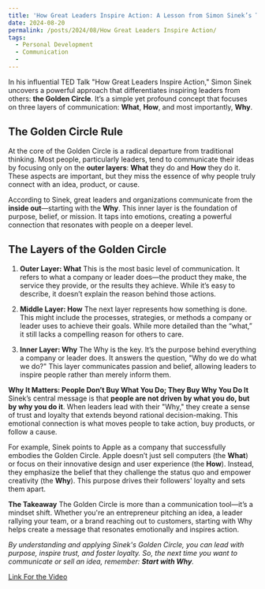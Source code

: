 ```yaml
---
title: 'How Great Leaders Inspire Action: A Lesson from Simon Sinek’s TED Talk'
date: 2024-08-20
permalink: /posts/2024/08/How Great Leaders Inspire Action/
tags:
  - Personal Development
  - Communication
  - 
---
```


In his influential TED Talk "How Great Leaders Inspire Action," Simon Sinek uncovers a powerful approach that differentiates inspiring leaders from others: **the Golden Circle**. It’s a simple yet profound concept that focuses on three layers of communication: **What**, **How**, and most importantly, **Why**.

## **The Golden Circle Rule**
At the core of the Golden Circle is a radical departure from traditional thinking. Most people, particularly leaders, tend to communicate their ideas by focusing only on the **outer layers**: **What** they do and **How** they do it. These aspects are important, but they miss the essence of why people truly connect with an idea, product, or cause.

According to Sinek, great leaders and organizations communicate from the **inside out**—starting with the **Why**. This inner layer is the foundation of purpose, belief, or mission. It taps into emotions, creating a powerful connection that resonates with people on a deeper level.

## The Layers of the Golden Circle
   1. **Outer Layer: What**
This is the most basic level of communication. It refers to what a company or leader does—the product they make, the service they provide, or the results they achieve. While it’s easy to describe, it doesn’t explain the reason behind those actions.

   2. **Middle Layer: How**
The next layer represents how something is done. This might include the processes, strategies, or methods a company or leader uses to achieve their goals. While more detailed than the “what,” it still lacks a compelling reason for others to care.

   3. **Inner Layer: Why**
The Why is the key. It’s the purpose behind everything a company or leader does. It answers the question, "Why do we do what we do?" This layer communicates passion and belief, allowing leaders to inspire people rather than merely inform them.

**Why It Matters: People Don’t Buy What You Do; They Buy Why You Do It**
Sinek’s central message is that **people are not driven by what you do, but by why you do it**. When leaders lead with their "Why," they create a sense of trust and loyalty that extends beyond rational decision-making. This emotional connection is what moves people to take action, buy products, or follow a cause.

For example, Sinek points to Apple as a company that successfully embodies the Golden Circle. Apple doesn’t just sell computers (the **What**) or focus on their innovative design and user experience (the **How**). Instead, they emphasize the belief that they challenge the status quo and empower creativity (the **Why**). This purpose drives their followers' loyalty and sets them apart.

**The Takeaway**
The Golden Circle is more than a communication tool—it’s a mindset shift. Whether you're an entrepreneur pitching an idea, a leader rallying your team, or a brand reaching out to customers, starting with Why helps create a message that resonates emotionally and inspires action.

_By understanding and applying Sinek's Golden Circle, you can lead with purpose, inspire trust, and foster loyalty. So, the next time you want to communicate or sell an idea, remember: **Start with Why**._

[Link For the Video](https://youtu.be/qp0HIF3SfI4?si=ryg4FloLt94P5ior)
